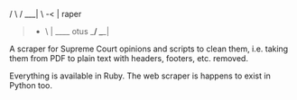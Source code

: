 /   \  / ___|
\  -<  |       raper
 >- \  | ____  otus
\___/  \____|


A scraper for Supreme Court opinions and scripts to clean them, i.e. taking them from PDF to plain text with headers, footers, etc. removed.

Everything is available in Ruby.
The web scraper is happens to exist in Python too.